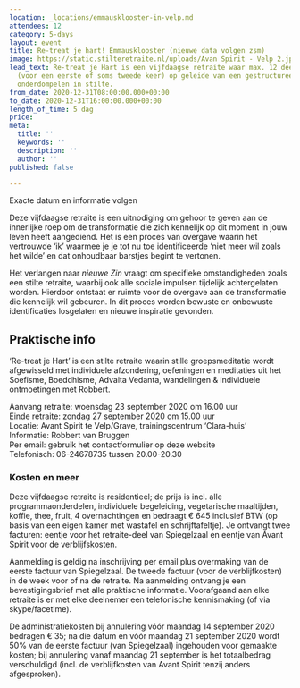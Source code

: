 ```yaml
---
location: _locations/emmausklooster-in-velp.md
attendees: 12
category: 5-days
layout: event
title: Re-treat je hart! Emmausklooster (nieuwe data volgen zsm)
image: https://static.stilteretraite.nl/uploads/Avan Spirit - Velp 2.jpg
lead_text: Re-treat je Hart is een vijfdaagse retraite waar max. 12 deelnemers zich
  (voor een eerste of soms tweede keer) op geleide van een gestructureerd dagprogramma
  onderdompelen in stilte.
from_date: 2020-12-31T08:00:00.000+00:00
to_date: 2020-12-31T16:00:00.000+00:00
length_of_time: 5 dag
price: 
meta:
  title: ''
  keywords: ''
  description: ''
  author: ''
published: false

---
```

Exacte datum en informatie volgen  
  
Deze vijfdaagse retraite is een uitnodiging om gehoor te geven aan de innerlijke roep om de transformatie die zich kennelijk op dit moment in jouw leven heeft aangediend. Het is een proces van overgave waarin het vertrouwde ‘ik’ waarmee je je tot nu toe identifi­ceerde ‘niet meer wil zoals het wilde’ en dat onhoudbaar barstjes begint te vertonen.

Het verlangen naar _nieuwe Zin_ vraagt om specifieke omstandigheden zoals een stilte retraite, waarbij ook alle sociale impulsen tijdelijk achtergelaten worden. Hierdoor ontstaat er ruimte voor de overgave aan de transformatie die kennelijk wil gebeuren. In dit proces worden bewuste en onbewuste identificaties losgelaten en nieuwe inspiratie gevonden.

## Praktische info

‘Re-treat je Hart’ is een stilte retraite waarin stille groepsmeditatie wordt afgewisseld met individuele afzondering, oefeningen en meditaties uit het Soefisme, Boeddhisme, Advaita Vedanta, wandelingen & individuele ontmoetingen met Robbert.

Aanvang retraite: woensdag 23 september 2020 om 16.00 uur  
Einde retraite: zondag 27 september 2020 om 15.00 uur  
Locatie: Avant Spirit te Velp/Grave, trainingscentrum ‘Clara-huis’  
Informatie: Robbert van Bruggen  
Per email: gebruik het contactformulier op deze website  
Telefonisch: 06-24678735 tussen 20.00-20.30

### Kosten en meer

Deze vijfdaagse retraite is residentieel; de prijs is incl. alle programmaonderdelen, individuele begeleiding, vegetarische maaltijden, koffie, thee, fruit, 4 overnachtingen en bedraagt € 645 inclusief BTW (op basis van een eigen kamer met wastafel en schrijftafeltje). Je ontvangt twee facturen: eentje voor het retraite-deel van Spiegelzaal en eentje van Avant Spirit voor de verblijfskosten.

Aanmelding is geldig na inschrijving per email plus overmaking van de eerste factuur van Spiegelzaal. De tweede factuur (voor de verblijfkosten) in de week voor of na de retraite. Na aanmelding ontvang je een bevestigingsbrief met alle praktische informatie. Voorafgaand aan elke retraite is er met elke deelnemer een telefonische kennismaking (of via skype/facetime).

De administratiekosten bij annulering vóór maandag 14 september 2020 bedragen € 35; na die datum en vóór maandag 21 september 2020 wordt 50% van de eerste factuur (van Spiegelzaal) ingehouden voor gemaakte kosten; bij annulering vanaf maandag 21 september is het totaalbedrag verschuldigd (incl. de verblijfkosten van Avant Spirit tenzij anders afgesproken).